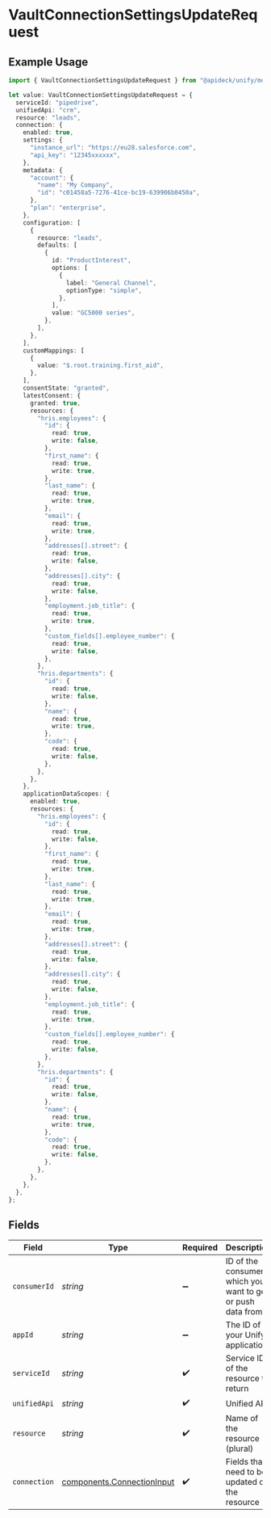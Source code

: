 # VaultConnectionSettingsUpdateRequest

## Example Usage

```typescript
import { VaultConnectionSettingsUpdateRequest } from "@apideck/unify/models/operations";

let value: VaultConnectionSettingsUpdateRequest = {
  serviceId: "pipedrive",
  unifiedApi: "crm",
  resource: "leads",
  connection: {
    enabled: true,
    settings: {
      "instance_url": "https://eu28.salesforce.com",
      "api_key": "12345xxxxxx",
    },
    metadata: {
      "account": {
        "name": "My Company",
        "id": "c01458a5-7276-41ce-bc19-639906b0450a",
      },
      "plan": "enterprise",
    },
    configuration: [
      {
        resource: "leads",
        defaults: [
          {
            id: "ProductInterest",
            options: [
              {
                label: "General Channel",
                optionType: "simple",
              },
            ],
            value: "GC5000 series",
          },
        ],
      },
    ],
    customMappings: [
      {
        value: "$.root.training.first_aid",
      },
    ],
    consentState: "granted",
    latestConsent: {
      granted: true,
      resources: {
        "hris.employees": {
          "id": {
            read: true,
            write: false,
          },
          "first_name": {
            read: true,
            write: true,
          },
          "last_name": {
            read: true,
            write: true,
          },
          "email": {
            read: true,
            write: true,
          },
          "addresses[].street": {
            read: true,
            write: false,
          },
          "addresses[].city": {
            read: true,
            write: false,
          },
          "employment.job_title": {
            read: true,
            write: true,
          },
          "custom_fields[].employee_number": {
            read: true,
            write: false,
          },
        },
        "hris.departments": {
          "id": {
            read: true,
            write: false,
          },
          "name": {
            read: true,
            write: true,
          },
          "code": {
            read: true,
            write: false,
          },
        },
      },
    },
    applicationDataScopes: {
      enabled: true,
      resources: {
        "hris.employees": {
          "id": {
            read: true,
            write: false,
          },
          "first_name": {
            read: true,
            write: true,
          },
          "last_name": {
            read: true,
            write: true,
          },
          "email": {
            read: true,
            write: true,
          },
          "addresses[].street": {
            read: true,
            write: false,
          },
          "addresses[].city": {
            read: true,
            write: false,
          },
          "employment.job_title": {
            read: true,
            write: true,
          },
          "custom_fields[].employee_number": {
            read: true,
            write: false,
          },
        },
        "hris.departments": {
          "id": {
            read: true,
            write: false,
          },
          "name": {
            read: true,
            write: true,
          },
          "code": {
            read: true,
            write: false,
          },
        },
      },
    },
  },
};
```

## Fields

| Field                                                                    | Type                                                                     | Required                                                                 | Description                                                              | Example                                                                  |
| ------------------------------------------------------------------------ | ------------------------------------------------------------------------ | ------------------------------------------------------------------------ | ------------------------------------------------------------------------ | ------------------------------------------------------------------------ |
| `consumerId`                                                             | *string*                                                                 | :heavy_minus_sign:                                                       | ID of the consumer which you want to get or push data from               | test-consumer                                                            |
| `appId`                                                                  | *string*                                                                 | :heavy_minus_sign:                                                       | The ID of your Unify application                                         | dSBdXd2H6Mqwfg0atXHXYcysLJE9qyn1VwBtXHX                                  |
| `serviceId`                                                              | *string*                                                                 | :heavy_check_mark:                                                       | Service ID of the resource to return                                     | pipedrive                                                                |
| `unifiedApi`                                                             | *string*                                                                 | :heavy_check_mark:                                                       | Unified API                                                              | crm                                                                      |
| `resource`                                                               | *string*                                                                 | :heavy_check_mark:                                                       | Name of the resource (plural)                                            | leads                                                                    |
| `connection`                                                             | [components.ConnectionInput](../../models/components/connectioninput.md) | :heavy_check_mark:                                                       | Fields that need to be updated on the resource                           |                                                                          |